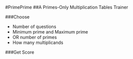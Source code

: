 #PrimePrime
##A Primes-Only Multiplication Tables Trainer

###Choose 
* Number of questions
* Minimum prime and Maximum prime
* OR number of primes
* How many multiplicands

###Get Score

